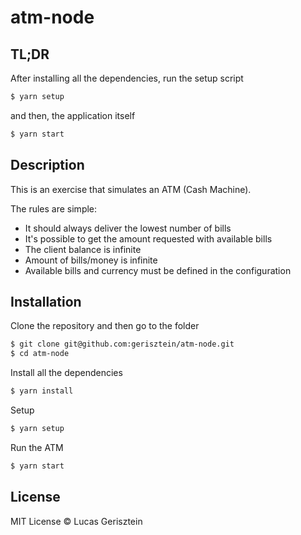 # atm-node

## TL;DR

After installing all the dependencies, run the setup script

```bash
$ yarn setup
```
and then, the application itself

```bash
$ yarn start
```

## Description

This is an exercise that simulates an ATM (Cash Machine).

The rules are simple:

- It should always deliver the lowest number of bills
- It's possible to get the amount requested with available bills
- The client balance is infinite
- Amount of bills/money is infinite
- Available bills and currency must be defined in the configuration

## Installation

Clone the repository and then go to the folder

```bash
$ git clone git@github.com:gerisztein/atm-node.git
$ cd atm-node
```

Install all the dependencies

```bash
$ yarn install
```

Setup

```bash
$ yarn setup
```

Run the ATM

```bash
$ yarn start
```

## License

MIT License © Lucas Gerisztein
